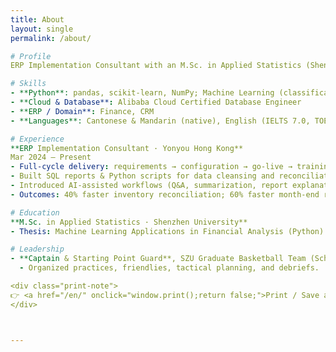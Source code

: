 ```yaml
---
title: About
layout: single
permalink: /about/

# Profile
ERP Implementation Consultant with an M.Sc. in Applied Statistics (Shenzhen University). Hands-on experience in machine learning for financial analysis (Python), SQL/Python, and data-driven process optimization. Certified in Alibaba AI Application and Alibaba Cloud Database Engineering. Native in Cantonese & Mandarin; improving English (IELTS target 7.0).

# Skills
- **Python**: pandas, scikit-learn, NumPy; Machine Learning (classification, regression, time series)
- **Cloud & Database**: Alibaba Cloud Certified Database Engineer
- **ERP / Domain**: Finance, CRM
- **Languages**: Cantonese & Mandarin (native), English (IELTS 7.0, TOEIC 900)

# Experience
**ERP Implementation Consultant · Yonyou Hong Kong**  
Mar 2024 – Present  
- Full-cycle delivery: requirements → configuration → go-live → training.  
- Built SQL reports & Python scripts for data cleansing and reconciliation.  
- Introduced AI-assisted workflows (Q&A, summarization, report explanation).  
- Outcomes: 40% faster inventory reconciliation; 60% faster month-end reports.

# Education
**M.Sc. in Applied Statistics · Shenzhen University**  
- Thesis: Machine Learning Applications in Financial Analysis (Python)

# Leadership
- **Captain & Starting Point Guard**, SZU Graduate Basketball Team (School of Economics)  
  - Organized practices, friendlies, tactical planning, and debriefs.

<div class="print-note">
👉 <a href="/en/" onclick="window.print();return false;">Print / Save as PDF</a> · <a href="/resume/">中文版本</a>
</div>



---
```



